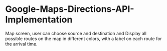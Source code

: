 # Google-Maps-Directions-API-Implementation
Map screen, user can choose source and destination and Display all possible routes on the map in different colors, with a label on each route for the arrival time.
